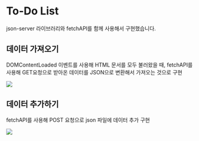 <h1>To-Do List</h1>
<p>json-server 라이브러리와 fetchAPI를 함께 사용해서 구현했습니다.</p>
<h2>데이터 가져오기</h2>
<p>DOMContentLoaded 이벤트를 사용해 HTML 문서를 모두 불러왔을 때, fetchAPI를 사용해 GET요청으로 받아온 데이터를 JSON으로 변환해서 가져오는 것으로 구현</p>
<img src="https://github.com/tptkds/ToDoList/assets/58039782/2f827822-a7b8-42e9-8fc5-2f4bb9d9a501">

<h2>데이터 추가하기</h2>
<p>fetchAPI를 사용해 POST 요청으로 json 파일에 데이터 추가 구현</p>
<img src="https://github.com/tptkds/ToDoList/assets/58039782/40a65e96-1fc2-4eb8-8f87-1063cf8a35d2">
